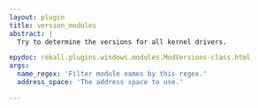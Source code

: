 ```yaml
---
layout: plugin
title: version_modules
abstract: |
  Try to determine the versions for all kernel drivers.

epydoc: rekall.plugins.windows.modules.ModVersions-class.html
args:
  name_regex: 'Filter module names by this regex.'
  address_space: 'The address space to use.'

---
```


